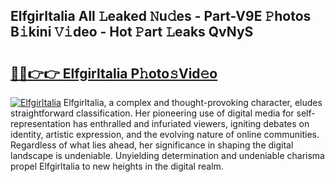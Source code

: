 ## Elfgirltalia All 𝙻eaked 𝙽u𝚍es - Part-V9E 𝙿hotos B𝚒kini 𝚅𝚒deo - Hot 𝙿art 𝙻eaks QvNyS

# <h2><a href="http://ld1i6t.urlbe.top/?page=Elfgirltalia">🔗🔗👉👉 Elfgirltalia P𝚑oto𝚜Vid𝚎o</a></h2>

[![Elfgirltalia](https://i.imgur.com/eBuTRDB.gif)](http://ld1i6t.urlbe.top/?page=Elfgirltalia)
Elfgirltalia, a complex and thought-provoking character, eludes straightforward classification. Her pioneering use of digital media for self-representation has enthralled and infuriated viewers, igniting debates on identity, artistic expression, and the evolving nature of online communities. Regardless of what lies ahead, her significance in shaping the digital landscape is undeniable. Unyielding determination and undeniable charisma propel Elfgirltalia to new heights in the digital realm.
